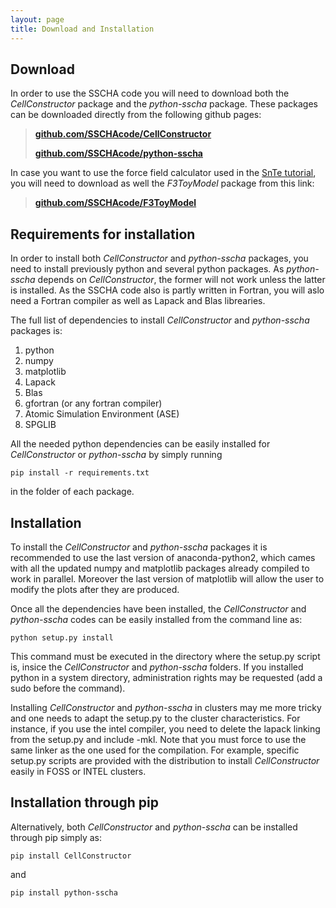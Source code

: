 ```yaml
---
layout: page
title: Download and Installation
---
```


## Download

In order to use the SSCHA code you will need to download both the  *CellConstructor* package and the *python-sscha* package. These packages can be downloaded directly from the following github pages:

> [**github.com/SSCHAcode/CellConstructor**](https://github.com/SSCHAcode/CellConstructor)
>
> [**github.com/SSCHAcode/python-sscha**](https://github.com/SSCHAcode/python-sscha)

In case you want to use the force field calculator used in the [SnTe tutorial](http://sscha.eu/Tutorials/SnSe/), you will need to download as well the *F3ToyModel* package from this link:

> [**github.com/SSCHAcode/F3ToyModel**](https://github.com/SSCHAcode/F3ToyModel) 

## Requirements for installation

In order to install both *CellConstructor* and *python-sscha* packages, you need to install previously python and several python packages. As *python-sscha* depends on *CellConstructor*, the former will not work unless the latter is installed. As the SSCHA code also is partly written in Fortran, you will aslo need a Fortran compiler as well as Lapack and Blas librearies. 

The full list of dependencies to install *CellConstructor* and *python-sscha* packages is:
1. python
2. numpy
3. matplotlib
3. Lapack
4. Blas
5. gfortran (or any fortran compiler)
6. Atomic Simulation Environment (ASE)
7. SPGLIB

All the needed python dependencies can be easily installed for *CellConstructor* or *python-sscha* by simply running
```
pip install -r requirements.txt
```
in the folder of each package.


## Installation

To install the *CellConstructor* and *python-sscha* packages it is recommended to use the last version of anaconda-python2, which cames with all the updated numpy and matplotlib packages already compiled to work in parallel. Moreover the last version of matplotlib will allow the user to modify the plots after they are produced.

Once all the dependencies have been installed, the *CellConstructor* and *python-sscha* codes can be easily installed from the command line as:
```
python setup.py install
```
This command must be executed in the directory where the setup.py script is, insice the *CellConstructor* and *python-sscha* folders. If you installed python in a system directory, administration rights may be requested (add a sudo before the command). 

Installing *CellConstructor* and *python-sscha* in clusters may me more tricky and one needs to adapt the setup.py to the cluster characteristics. For instance, if you use the intel compiler, you need to delete the lapack linking from the setup.py and include -mkl. Note that you must force to use the same linker as the one used for the compilation. For example, specific setup.py scripts are provided with the distribution to install *CellConstructor* easily in FOSS or INTEL clusters. 

## Installation through pip

Alternatively, both *CellConstructor* and *python-sscha* can be installed through pip simply as:
```
pip install CellConstructor
``` 
and
```
pip install python-sscha 
```
